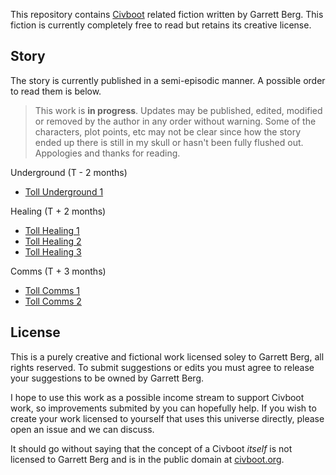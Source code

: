 This repository contains [Civboot](http://civboot.org) related fiction written
by Garrett Berg. This fiction is currently completely free to read but retains
its creative license.

## Story
The story is currently published in a semi-episodic manner. A possible order to
read them is below.

> This work is **in progress**. Updates may be published, edited, modified or
> removed by the author in any order without warning. Some of the characters,
> plot points, etc may not be clear since how the story ended up there is still
> in my skull or hasn't been fully flushed out. Appologies and thanks for
> reading.

Underground (T - 2 months)
- [Toll Underground 1](toll/underground1.md)

Healing (T + 2 months)
- [Toll Healing 1](toll/healing1.md)
- [Toll Healing 2](toll/healing2.md)
- [Toll Healing 3](toll/healing3.md)

Comms (T + 3 months)
- [Toll Comms 1](toll/comms1.md)
- [Toll Comms 2](toll/comms2.md)


## License
This is a purely creative and fictional work licensed soley to Garrett Berg,
all rights reserved. To submit suggestions or edits you must agree to release
your suggestions to be owned by Garrett Berg.

I hope to use this work as a possible income stream to support Civboot work,
so improvements submited by you can hopefully help. If you wish to create your
work licensed to yourself that uses this universe directly, please open an
issue and we can discuss.

It should go without saying that the concept of a Civboot _itself_ is not
licensed to Garrett Berg and is in the public domain at
[civboot.org](http://civboot.org).

